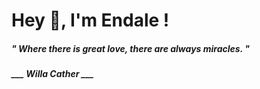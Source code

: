 <h1 title="head"> Hey 👋, I'm Endale !</h1>

**<h5><i>" Where there is great love, there are always miracles. "</i></h5>**

*<b>___ Willa Cather ___</b>*
